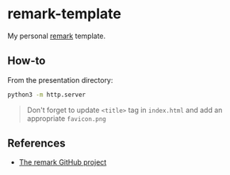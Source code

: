 # remark-template

My personal [remark](https://remarkjs.com) template.

## How-to

From the presentation directory:

```sh
python3 -m http.server
```

> Don't forget to update `<title>` tag in `index.html` and add an appropriate `favicon.png`

## References
- [The remark GitHub project](https://github.com/gnab/remark)
